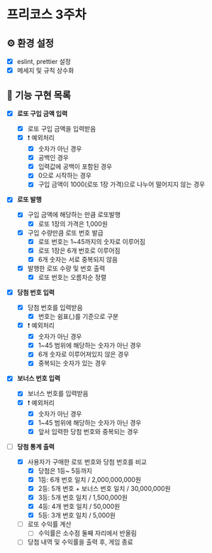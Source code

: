 # 프리코스 3주차

## ⚙️ 환경 설정

- [x] eslint, prettier 설정
- [x] 메세지 및 규칙 상수화

## 🚀 기능 구현 목록

- [x] **로또 구입 금액 입력**

  - [x] 로또 구입 금액을 입력받음
  - [x] ❗️ 예외처리
    - [x] 숫자가 아닌 경우
    - [x] 공백인 경우
    - [x] 입력값에 공백이 포함된 경우
    - [x] 0으로 시작하는 경우
    - [x] 구입 금액이 1000(로또 1장 가격)으로 나누어 떨어지지 않는 경우

- [x] **로또 발행**

  - [x] 구입 금액에 해당하는 만큼 로또발행
    - [x] 로또 1장의 가격은 1,000원
  - [x] 구입 수량만큼 로또 번호 발급
    - [x] 로또 번호는 1~45까지의 숫자로 이루어짐
    - [x] 로또 1장은 6개 번호로 이루어짐
    - [x] 6개 숫자는 서로 중복되지 않음
  - [x] 발행한 로또 수량 및 번호 출력
    - [x] 로또 번호는 오름차순 정렬

- [x] **당첨 번호 입력**

  - [x] 당첨 번호를 입력받음
    - [x] 번호는 쉼표(,)를 기준으로 구분
  - [x] ❗️ 예외처리
    - [x] 숫자가 아닌 경우
    - [x] 1~45 범위에 해당하는 숫자가 아닌 경우
    - [x] 6개 숫자로 이루어져있지 않은 경우
    - [x] 중복되는 숫자가 있는 경우

- [x] **보너스 번호 입력**

  - [x] 보너스 번호를 입력받음
  - [x] ❗️ 예외처리
    - [x] 숫자가 아닌 경우
    - [x] 1~45 범위에 해당하는 숫자가 아닌 경우
    - [x] 앞서 입력한 당첨 번호와 중복되는 경우

- [ ] **당첨 통계 출력**

  - [x] 사용자가 구매한 로또 번호와 당첨 번호를 비교
    - [x] 당첨은 1등~ 5등까지
    - [x] 1등: 6개 번호 일치 / 2,000,000,000원
    - [x] 2등: 5개 번호 + 보너스 번호 일치 / 30,000,000원
    - [x] 3등: 5개 번호 일치 / 1,500,000원
    - [x] 4등: 4개 번호 일치 / 50,000원
    - [x] 5등: 3개 번호 일치 / 5,000원
  - [ ] 로또 수익률 계산
    - [ ] 수익률은 소수점 둘째 자리에서 반올림
  - [ ] 당첨 내역 및 수익률을 출력 후, 게임 종료
